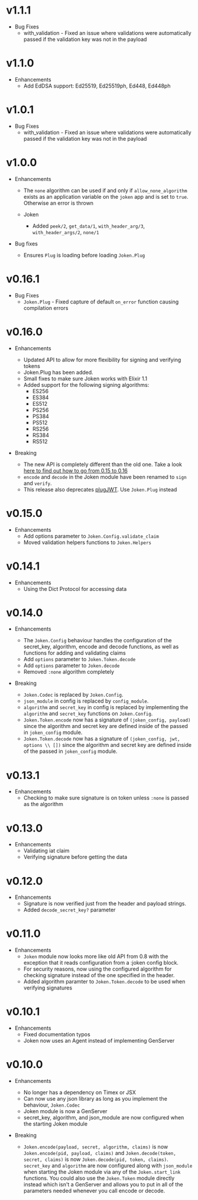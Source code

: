 # v1.1.1
* Bug Fixes
  * with_validation - Fixed an issue where validations were automatically passed if the validation key was not in the payload

# v1.1.0
* Enhancements
  * Add EdDSA support: Ed25519, Ed25519ph, Ed448, Ed448ph

# v1.0.1
* Bug Fixes
  * with_validation - Fixed an issue where validations were automatically passed if the validation key was not in the payload

# v1.0.0
* Enhancements
  * The `none` algorithm can be used if and only if `allow_none_algorithm` exists as an application variable
  on the `joken` app and is set to `true`. Otherwise an error is thrown  

  * Joken
    * Added `peek/2`, `get_data/1`, `with_header_arg/3`, `with_header_args/2`, `none/1`

* Bug fixes
  * Ensures `Plug` is loading before loading `Joken.Plug`

# v0.16.1
* Bug Fixes
  * `Joken.Plug` - Fixed capture of default `on_error` function causing compilation errors

# v0.16.0
* Enhancements
  * Updated API to allow for more flexibility for signing and verifying tokens
  * Joken.Plug has been added.
  * Small fixes to make sure Joken works with Elixir 1.1
  * Added support for the following signing algorithms:
    * ES256
    * ES384
    * ES512
    * PS256
    * PS384
    * PS512
    * RS256
    * RS384
    * RS512

* Breaking
  * The new API is completely different than the old one. Take a look [here to find out how to go from 0.15 to 0.16](https://github.com/bryanjos/joken/wiki/Moving-from-0.15-to-0.16)
  * `encode` and `decode` in the Joken module have been renamed to `sign` and `verify`.
  * This release also deprecates [plugJWT](https://hex.pm/packages/plug_jwt). Use `Joken.Plug` instead

# v0.15.0
* Enhancements
  * Add options parameter to `Joken.Config.validate_claim`
  * Moved validation helpers functions to `Joken.Helpers`

# v0.14.1

  * Enhancements
    * Using the Dict Protocol for accessing data

# v0.14.0

  * Enhancements
    * The `Joken.Config` behaviour handles the configuration of the secret_key, algorithm, encode and decode functions, as well as functions for adding and validating claims
    * Add `options` parameter to `Joken.Token.decode`
    * Add `options` parameter to `Joken.decode`
    * Removed `:none` algorithm completely

  * Breaking
    * `Joken.Codec` is replaced by `Joken.Config`.
    * `json_module` in config is replaced by `config_module`.
    * `algorithm` and `secret_key` in config is replaced by implementing the `algorithm` and `secret_key` functions on `Joken.Config`.
    * `Joken.Token.encode` now has a signature of `(joken_config, payload)` since the algorithm and secret key are defined inside of the passed in `joken_config` module.
    * `Joken.Token.decode` now has a signature of `(joken_config, jwt, options \\ [])` since the algorithm and secret key are defined inside of the passed in `joken_config` module.

# v0.13.1

  * Enhancements
    * Checking to make sure signature is on token unless `:none` is passed as the algorithm

# v0.13.0

  * Enhancements
    * Validating iat claim
    * Verifying signature before getting the data

# v0.12.0

  * Enhancements
    * Signature is now verified just from the header and payload strings.
    * Added `decode_secret_key?` parameter

# v0.11.0

  * Enhancements
    * `Joken` module now looks more like old API from 0.8 with the exception that it reads configuration from a :joken config block.
    * For security reasons, now using the configured algorithm for checking signature instead of the one specified in the header.
    * Added algorithm paramter to `Joken.Token.decode` to be used when verifying signatures

# v0.10.1

  * Enhancements
    * Fixed documentation typos
    * Joken now uses an Agent instead of implementing GenServer


# v0.10.0

  * Enhancements
    * No longer has a dependency on Timex or JSX
    * Can now use any json library as long as you implement the behaviour, `Joken.Codec`
    * Joken module is now a GenServer
    * secret_key, algorithm, and json_module are now configured when the starting Joken module

  * Breaking
    * `Joken.encode(payload, secret, algorithm, claims)` is now `Joken.encode(pid, payload, claims)` and `Joken.decode(token, secret, claims)` is now `Joken.decode(pid, token, claims)`. `secret_key` and `algorithm` are now configured along with `json_module` when starting the Joken module via any of the `Joken.start_link` functions. You could also use the `Joken.Token` module directly instead which isn't a GenServer and allows you to put in all of the parameters needed whenever you call encode or decode.
